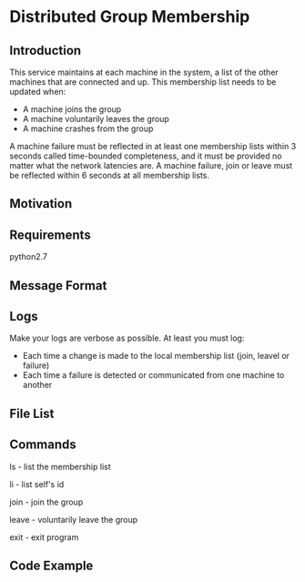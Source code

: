 # Distributed Group Membership

## Introduction

This service maintains at each machine in the system, a list of the other machines that are connected and up. This membership list needs to be updated when:
* A machine joins the group
* A machine voluntarily leaves the group
* A machine crashes from the group

A machine failure must be reflected in at least one membership lists within 3 seconds called time-bounded completeness, and it must be provided no matter what the network latencies are. A machine failure, join or leave must be reflected within 6 seconds at all membership lists.

## Motivation

## Requirements

python2.7

## Message Format

## Logs

Make your logs are verbose as possible. At least you must log:
* Each time a change is made to the local membership list (join, leavel or failure)
* Each time a failure is detected or communicated from one machine to another

## File List

## Commands

ls - list the membership list

li - list self's id

join - join the group

leave - voluntarily leave the group

exit - exit program



## Code Example
